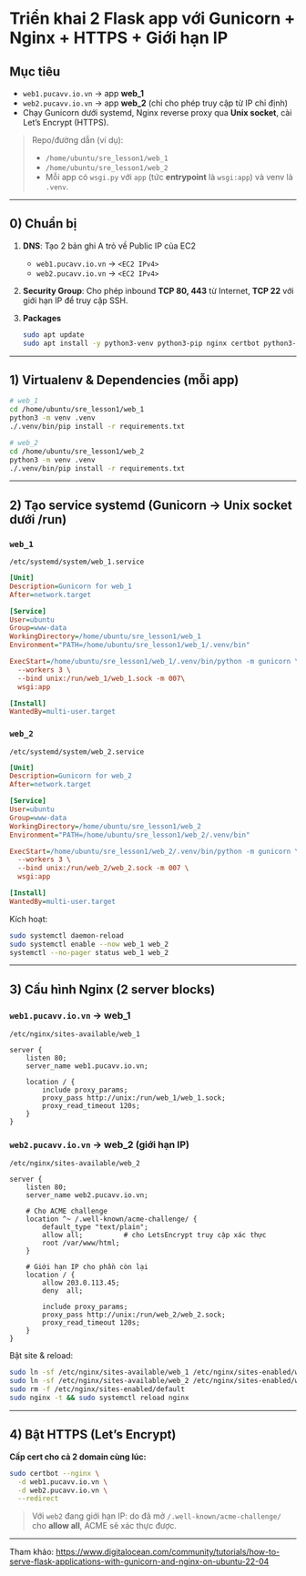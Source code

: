 # Triển khai 2 Flask app với Gunicorn + Nginx + HTTPS + Giới hạn IP

## Mục tiêu

* `web1.pucavv.io.vn` → app **web\_1**
* `web2.pucavv.io.vn` → app **web\_2** (chỉ cho phép truy cập từ IP chỉ định)
* Chạy Gunicorn dưới systemd, Nginx reverse proxy qua **Unix socket**, cài Let’s Encrypt (HTTPS).

> Repo/đường dẫn (ví dụ):
>
> * `/home/ubuntu/sre_lesson1/web_1`
> * `/home/ubuntu/sre_lesson1/web_2`
> * Mỗi app có `wsgi.py` với `app` (tức **entrypoint** là `wsgi:app`) và venv là `.venv`.

---

## 0) Chuẩn bị

1. **DNS**: Tạo 2 bản ghi A trỏ về Public IP của EC2

   * `web1.pucavv.io.vn` → `<EC2 IPv4>`
   * `web2.pucavv.io.vn` → `<EC2 IPv4>`
2. **Security Group**: Cho phép inbound **TCP 80, 443** từ Internet, **TCP 22** với giới hạn IP để truy cập SSH.
3. **Packages**

   ```bash
   sudo apt update
   sudo apt install -y python3-venv python3-pip nginx certbot python3-certbot-nginx
   ```

---

## 1) Virtualenv & Dependencies (mỗi app)

```bash
# web_1
cd /home/ubuntu/sre_lesson1/web_1
python3 -m venv .venv
./.venv/bin/pip install -r requirements.txt

# web_2
cd /home/ubuntu/sre_lesson1/web_2
python3 -m venv .venv
./.venv/bin/pip install -r requirements.txt
```

---

## 2) Tạo service systemd (Gunicorn → Unix socket dưới /run)

### `web_1`

`/etc/systemd/system/web_1.service`

```ini
[Unit]
Description=Gunicorn for web_1
After=network.target

[Service]
User=ubuntu
Group=www-data
WorkingDirectory=/home/ubuntu/sre_lesson1/web_1
Environment="PATH=/home/ubuntu/sre_lesson1/web_1/.venv/bin"

ExecStart=/home/ubuntu/sre_lesson1/web_1/.venv/bin/python -m gunicorn \
  --workers 3 \
  --bind unix:/run/web_1/web_1.sock -m 007\
  wsgi:app

[Install]
WantedBy=multi-user.target
```

### `web_2`

`/etc/systemd/system/web_2.service`

```ini
[Unit]
Description=Gunicorn for web_2
After=network.target

[Service]
User=ubuntu
Group=www-data
WorkingDirectory=/home/ubuntu/sre_lesson1/web_2
Environment="PATH=/home/ubuntu/sre_lesson1/web_2/.venv/bin"

ExecStart=/home/ubuntu/sre_lesson1/web_2/.venv/bin/python -m gunicorn \
  --workers 3 \
  --bind unix:/run/web_2/web_2.sock -m 007 \
  wsgi:app

[Install]
WantedBy=multi-user.target
```

Kích hoạt:

```bash
sudo systemctl daemon-reload
sudo systemctl enable --now web_1 web_2
systemctl --no-pager status web_1 web_2
```

---

## 3) Cấu hình Nginx (2 server blocks)

### `web1.pucavv.io.vn` → web\_1

`/etc/nginx/sites-available/web_1`

```nginx
server {
    listen 80;
    server_name web1.pucavv.io.vn;

    location / {
        include proxy_params;
        proxy_pass http://unix:/run/web_1/web_1.sock;
        proxy_read_timeout 120s;
    }
}
```

### `web2.pucavv.io.vn` → web\_2 (giới hạn IP)

`/etc/nginx/sites-available/web_2`

```nginx
server {
    listen 80;
    server_name web2.pucavv.io.vn;

    # Cho ACME challenge
    location ^~ /.well-known/acme-challenge/ {
        default_type "text/plain";
        allow all;          # cho LetsEncrypt truy cập xác thực
        root /var/www/html;
    }

    # Giới hạn IP cho phần còn lại
    location / {
        allow 203.0.113.45;    
        deny  all;

        include proxy_params;
        proxy_pass http://unix:/run/web_2/web_2.sock;
        proxy_read_timeout 120s;
    }
}
```

Bật site & reload:

```bash
sudo ln -sf /etc/nginx/sites-available/web_1 /etc/nginx/sites-enabled/web_1
sudo ln -sf /etc/nginx/sites-available/web_2 /etc/nginx/sites-enabled/web_2
sudo rm -f /etc/nginx/sites-enabled/default
sudo nginx -t && sudo systemctl reload nginx
```

---

## 4) Bật HTTPS (Let’s Encrypt)
**Cấp cert cho cả 2 domain cùng lúc:**

```bash
sudo certbot --nginx \
  -d web1.pucavv.io.vn \
  -d web2.pucavv.io.vn \
  --redirect
```

> Với `web2` đang giới hạn IP: do đã mở `/.well-known/acme-challenge/` cho **allow all**, ACME sẽ xác thực được.

---

Tham khảo: https://www.digitalocean.com/community/tutorials/how-to-serve-flask-applications-with-gunicorn-and-nginx-on-ubuntu-22-04